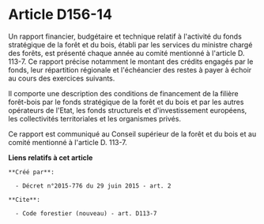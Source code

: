 # Article D156-14

Un rapport financier, budgétaire et technique relatif à l'activité du fonds stratégique de la forêt et du bois, établi par
les services du ministre chargé des forêts, est présenté chaque année au comité mentionné à l'article D. 113-7. Ce rapport
précise notamment le montant des crédits engagés par le fonds, leur répartition régionale et l'échéancier des restes à payer
à échoir au cours des exercices suivants.

Il comporte une description des conditions de financement de la filière forêt-bois par le fonds stratégique de la forêt et du
bois et par les autres opérateurs de l'Etat, les fonds structurels et d'investissement européens, les collectivités
territoriales et les organismes privés.

Ce rapport est communiqué au Conseil supérieur de la forêt et du bois et au comité mentionné à l'article D. 113-7.

**Liens relatifs à cet article**

	**Créé par**:

	  - Décret n°2015-776 du 29 juin 2015 - art. 2

	**Cite**:

	  - Code forestier (nouveau) - art. D113-7
